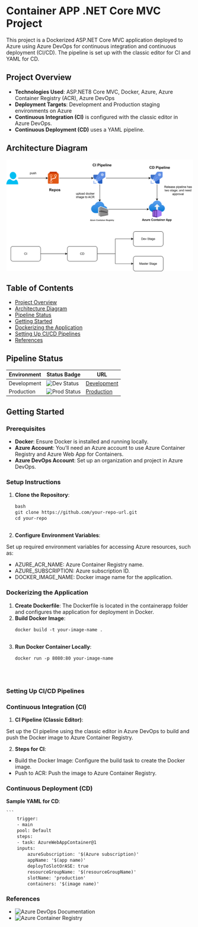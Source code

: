 # Container APP .NET Core MVC Project

This project is a Dockerized ASP.NET Core MVC application deployed to Azure using Azure DevOps for continuous integration and continuous deployment (CI/CD). 
The pipeline is set up with the classic editor for CI and YAML for CD.

## Project Overview

- **Technologies Used**: ASP.NET8 Core MVC, Docker, Azure, Azure Container Registry (ACR), Azure DevOps
- **Deployment Targets**: Development and Production staging environments on Azure
- **Continuous Integration (CI)** is configured with the classic editor in Azure DevOps.
- **Continuous Deployment (CD)** uses a YAML pipeline.

## Architecture Diagram

![Architecture Diagram](ACR-ADO-driagram.drawio.svg)

## Table of Contents

- [Project Overview](#project-overview)
- [Architecture Diagram](#architecture-diagram)
- [Pipeline Status](#pipeline-status)
- [Getting Started](#getting-started)
- [Dockerizing the Application](#dockerizing-the-application)
- [Setting Up CI/CD Pipelines](#setting-up-cicd-pipelines)
- [References](#references)

## Pipeline Status

| Environment   | Status Badge                               | URL                          |
|---------------|-------------------------------------------|------------------------------|
| Development   | ![Dev Status](https://img.shields.io/badge/status-building-brightgreen) | [Development](#)              |
| Production    | ![Prod Status](https://img.shields.io/badge/status-building-blue) | [Production](#)               |

## Getting Started

### Prerequisites

- **Docker**: Ensure Docker is installed and running locally.
- **Azure Account**: You’ll need an Azure account to use Azure Container Registry and Azure Web App for Containers.
- **Azure DevOps Account**: Set up an organization and project in Azure DevOps.

### Setup Instructions

1. **Clone the Repository**:
   ```
   bash
   git clone https://github.com/your-repo-url.git
   cd your-repo


2. **Configure Environment Variables**: 

Set up required environment variables for accessing Azure resources, such as:
- AZURE_ACR_NAME: Azure Container Registry name.
- AZURE_SUBSCRIPTION: Azure subscription ID.
- DOCKER_IMAGE_NAME: Docker image name for the application.

### Dockerizing the Application

1. **Create Dockerfile**:
The Dockerfile is located in the containerapp folder and configures the application for deployment in Docker.
2. **Build Docker Image**:
    ```
    docker build -t your-image-name .


3. **Run Docker Container Locally**:
    ```
    docker run -p 8080:80 your-image-name




### Setting Up CI/CD Pipelines
### Continuous Integration (CI)
1. **CI Pipeline (Classic Editor)**:

Set up the CI pipeline using the classic editor in Azure DevOps to build and push the Docker image to Azure Container Registry.

2. **Steps for CI**:

- Build the Docker Image: Configure the build task to create the Docker image.
- Push to ACR: Push the image to Azure Container Registry.
### Continuous Deployment (CD)
**Sample YAML for CD**:
    
    ```
        trigger:
        - main
        pool: Default
        steps:
        - task: AzureWebAppContainer@1
        inputs:
            azureSubscription: '$(Azure subscription)'
            appName: '$(app name)'
            deployToSlotOrASE: true
            resourceGroupName: '$(resourceGroupName)'
            slotName: 'production'
            containers: '$(image name)'

### References
- ![Azure DevOps Documentation](https://learn.microsoft.com/en-us/azure/devops/?view=azure-devops)
- ![Azure Container Registry](https://learn.microsoft.com/en-us/azure/container-registry/)
